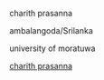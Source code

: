 charith prasanna

ambalangoda/Srilanka

university of moratuwa

[charith prasanna](https://github.com/CHARITH1995)
